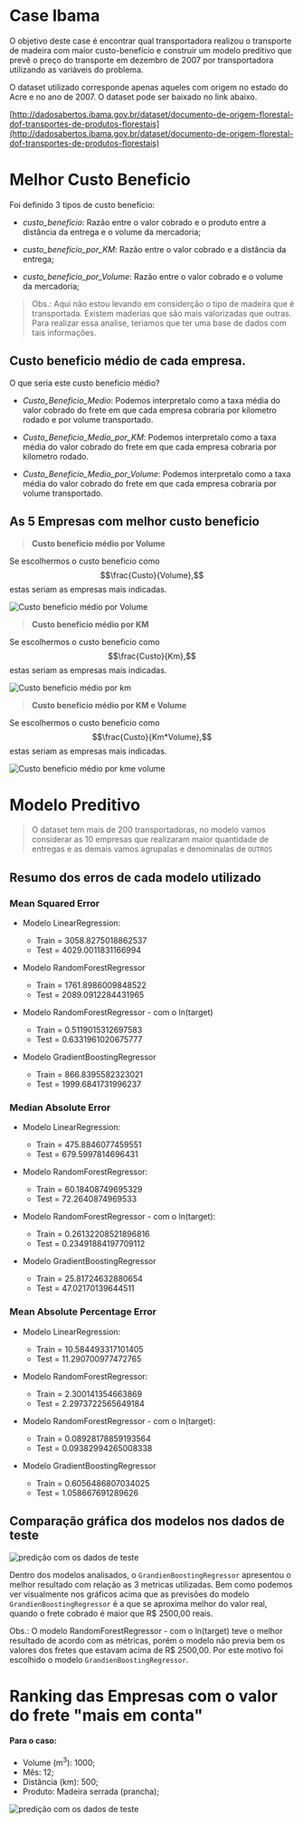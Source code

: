 # Case Ibama
O objetivo deste case é encontrar qual transportadora realizou o transporte de madeira com maior custo-benefício e construir um modelo preditivo que prevê o preço do transporte em dezembro de 2007 por transportadora utilizando as variáveis do problema.

O dataset utilizado corresponde apenas aqueles com origem no estado do Acre e no ano de 2007. O dataset pode ser baixado no link abaixo.

[http://dadosabertos.ibama.gov.br/dataset/documento-de-origem-florestal-dof-transportes-de-produtos-florestais](http://dadosabertos.ibama.gov.br/dataset/documento-de-origem-florestal-dof-transportes-de-produtos-florestais)

# Melhor Custo Beneficio

Foi definido 3 tipos de custo beneficio:

- *custo_beneficio*: Razão entre o valor cobrado e o produto entre a distância da entrega e o volume da mercadoria;

- *custo_beneficio_por_KM*: Razão entre o valor cobrado e a distância da entrega;

- *custo_beneficio_por_Volume*: Razão entre o valor cobrado e o volume da mercadoria;

> Obs.: Aqui não estou levando em considerção o tipo de madeira que é transportada. Existem maderias que são mais valorizadas que outras. Para realizar essa analise, teriamos que ter uma base de dados com tais informações.

## Custo beneficio médio de cada empresa.

O que seria este custo beneficio médio? 

- *Custo_Beneficio_Medio*: Podemos interpretalo como a taxa média do valor cobrado do frete em que cada empresa cobraria por kilometro rodado e por volume transportado. 

- *Custo_Beneficio_Medio_por_KM*: Podemos interpretalo como a taxa média do valor cobrado do frete em que cada empresa cobraria por kilometro rodado. 

- *Custo_Beneficio_Medio_por_Volume*: Podemos interpretalo como a taxa média do valor cobrado do frete em que cada empresa cobraria por volume transportado. 

## As 5 Empresas com melhor custo beneficio

> **Custo beneficio médio por Volume**

Se escolhermos o custo beneficio como 
$$\frac{Custo}{Volume},$$
estas seriam as empresas mais indicadas.

![Custo beneficio médio por Volume](figuras/custo_beneficio_medio_por_volume.png)


> **Custo beneficio médio por KM**

Se escolhermos o custo beneficio como 
$$\frac{Custo}{Km},$$
estas seriam as empresas mais indicadas.

![Custo beneficio médio por km](figuras/custo_beneficio_medio_por_km.png)

> **Custo beneficio médio por KM e Volume**

Se escolhermos o custo beneficio como 
$$\frac{Custo}{Km*Volume},$$
estas seriam as empresas mais indicadas.

![Custo beneficio médio por kme volume](figuras/custo_beneficio_medio_por_km_e_volume.png)


# Modelo Preditivo

> O dataset tem mais de 200 transportadoras, no modelo vamos considerar as 10 empresas que realizaram maior quantidade de entregas e as demais vamos agrupalas e denominalas de `OUTROS`


## Resumo dos erros de cada modelo utilizado

### Mean Squared Error

- Modelo LinearRegression: 
    - Train = 3058.8275018862537 
    - Test = 4029.0011831166994

- Modelo RandomForestRegressor
    - Train = 1761.8986009848522 
    - Test = 2089.0912284431965

- Modelo RandomForestRegressor - com o ln(target)
    - Train = 0.5119015312697583 
    - Test = 0.6331961020675777

- Modelo GradientBoostingRegressor
    - Train = 866.8395582323021 
    - Test = 1999.6841731996237

### Median Absolute Error

- Modelo LinearRegression: 
    - Train = 475.8846077459551 
    - Test = 679.5997814696431

- Modelo RandomForestRegressor:
    - Train = 60.18408749695329 
    - Test = 72.2640874969533 

- Modelo RandomForestRegressor - com o ln(target):
    - Train = 0.26132208521896816 
    - Test = 0.23491884197709112

- Modelo GradientBoostingRegressor
    - Train = 25.81724632880654 
    - Test = 47.02170139644511

### Mean Absolute Percentage Error

- Modelo LinearRegression: 
    - Train = 10.584493317101405
    - Test = 11.290700977472765  

- Modelo RandomForestRegressor:
    - Train = 2.300141354663869
    - Test = 2.2973722565649184 

- Modelo RandomForestRegressor - com o ln(target):
    - Train = 0.08928178859193564
    - Test = 0.09382994265008338  

- Modelo GradientBoostingRegressor
    - Train = 0.6056486807034025
    - Test = 1.058667691289626 

 
## Comparação gráfica dos modelos nos dados de teste

![predição com os dados de teste](figuras/predicao_com_os_dados_de_teste.png)


Dentro dos modelos analisados, o ``GrandienBoostingRegressor`` apresentou o melhor resultado com relação as 3 metricas utilizadas. Bem como podemos ver visualmente nos gráficos acima que as previsões do modelo ``GrandienBoostingRegressor`` é a que se aproxima melhor do valor real, quando o frete cobrado é maior que R$ 2500,00 reais.

Obs.: O modelo RandomForestRegressor - com o ln(target) teve o melhor resultado de acordo com as métricas, porém o modelo não previa bem os valores dos fretes que estavam acima de R$ 2500,00. Por este motivo foi escolhido o modelo ``GrandienBoostingRegressor``.


# Ranking das Empresas com o valor do frete "mais em conta"

#### Para o caso:

- Volume (m$^3$): 1000;
- Mês: 12;
- Distância (km): 500;
- Produto: Madeira serrada (prancha);

![predição com os dados de teste](figuras/predicao_exemplo.png)











